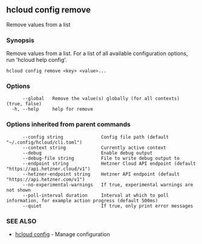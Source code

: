 ## hcloud config remove

Remove values from a list

### Synopsis

Remove values from a list. For a list of all available configuration options, run 'hcloud help config'.

```
hcloud config remove <key> <value>...
```

### Options

```
      --global   Remove the value(s) globally (for all contexts) (true, false)
  -h, --help     help for remove
```

### Options inherited from parent commands

```
      --config string              Config file path (default "~/.config/hcloud/cli.toml")
      --context string             Currently active context
      --debug                      Enable debug output
      --debug-file string          File to write debug output to
      --endpoint string            Hetzner Cloud API endpoint (default "https://api.hetzner.cloud/v1")
      --hetzner-endpoint string    Hetzner API endpoint (default "https://api.hetzner.com/v1")
      --no-experimental-warnings   If true, experimental warnings are not shown
      --poll-interval duration     Interval at which to poll information, for example action progress (default 500ms)
      --quiet                      If true, only print error messages
```

### SEE ALSO

* [hcloud config](hcloud_config.md)	 - Manage configuration
